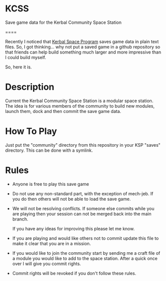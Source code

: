 KCSS
====

Save game data for the Kerbal Community Space Station

====

Recently I noticed that [Kerbal Space Program](http://kerbalspaceprogram.com)
saves game data in plain text files. So, I got thinking... why not put a saved
game in a github repository so that friends can help build something much larger
and more impressive than I could build myself.

So, here it is.


Description
===========

Current the Kerbal Community Space Station is a modular space station. The idea
is for various members of the community to build new modules, launch them, dock
and then commit the save game data.


How To Play
===========

Just put the "community" directory from this repository in your KSP "saves"
directory. This can be done with a symlink.


Rules
=====

*	Anyone is free to play this save game

*	Do not use any non-standard part, with the exception of mech-jeb. If you do
	then others will not be able to load the save game.

*	We will not be resolving conflicts. If someone else commits while you are
	playing then your session can not be merged back into the main branch.

	If you have any ideas for improving this please let me know.

*	If you are playing and would like others not to commit update this file to
	make it clear that you are in a mission.

*	If you would like to join the community start by sending me a craft file of
	a module you would like to add to the space station. After a quick once over
	I will give you commit rights.

*	Commit rights will be revoked if you don't follow these rules.

